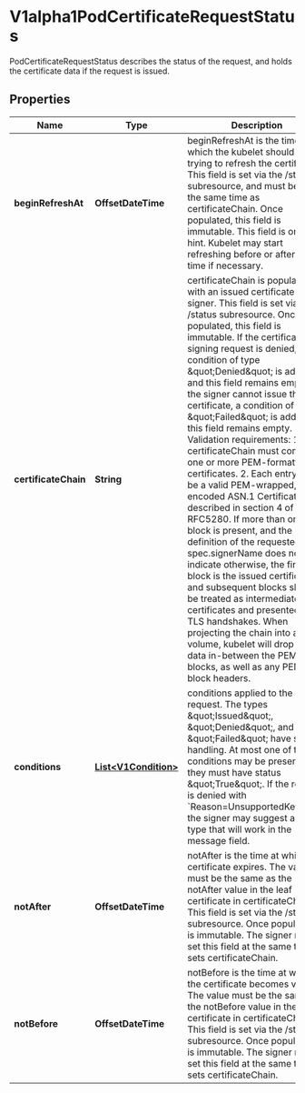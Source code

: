 

# V1alpha1PodCertificateRequestStatus

PodCertificateRequestStatus describes the status of the request, and holds the certificate data if the request is issued.

## Properties

| Name | Type | Description | Notes |
|------------ | ------------- | ------------- | -------------|
|**beginRefreshAt** | **OffsetDateTime** | beginRefreshAt is the time at which the kubelet should begin trying to refresh the certificate.  This field is set via the /status subresource, and must be set at the same time as certificateChain.  Once populated, this field is immutable.  This field is only a hint.  Kubelet may start refreshing before or after this time if necessary. |  [optional] |
|**certificateChain** | **String** | certificateChain is populated with an issued certificate by the signer. This field is set via the /status subresource. Once populated, this field is immutable.  If the certificate signing request is denied, a condition of type \&quot;Denied\&quot; is added and this field remains empty. If the signer cannot issue the certificate, a condition of type \&quot;Failed\&quot; is added and this field remains empty.  Validation requirements:  1. certificateChain must consist of one or more PEM-formatted certificates.  2. Each entry must be a valid PEM-wrapped, DER-encoded ASN.1 Certificate as     described in section 4 of RFC5280.  If more than one block is present, and the definition of the requested spec.signerName does not indicate otherwise, the first block is the issued certificate, and subsequent blocks should be treated as intermediate certificates and presented in TLS handshakes.  When projecting the chain into a pod volume, kubelet will drop any data in-between the PEM blocks, as well as any PEM block headers. |  [optional] |
|**conditions** | [**List&lt;V1Condition&gt;**](V1Condition.md) | conditions applied to the request.  The types \&quot;Issued\&quot;, \&quot;Denied\&quot;, and \&quot;Failed\&quot; have special handling.  At most one of these conditions may be present, and they must have status \&quot;True\&quot;.  If the request is denied with &#x60;Reason&#x3D;UnsupportedKeyType&#x60;, the signer may suggest a key type that will work in the message field. |  [optional] |
|**notAfter** | **OffsetDateTime** | notAfter is the time at which the certificate expires.  The value must be the same as the notAfter value in the leaf certificate in certificateChain.  This field is set via the /status subresource.  Once populated, it is immutable.  The signer must set this field at the same time it sets certificateChain. |  [optional] |
|**notBefore** | **OffsetDateTime** | notBefore is the time at which the certificate becomes valid.  The value must be the same as the notBefore value in the leaf certificate in certificateChain.  This field is set via the /status subresource.  Once populated, it is immutable. The signer must set this field at the same time it sets certificateChain. |  [optional] |



